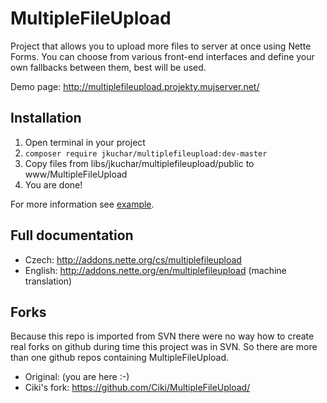 MultipleFileUpload
==================

Project that allows you to upload more files to server at once using Nette Forms. You can choose from various front-end interfaces and define your own fallbacks between them, best will be used.

Demo page: http://multiplefileupload.projekty.mujserver.net/

Installation
------------
1. Open terminal in your project
2. `composer require jkuchar/multiplefileupload:dev-master`
3. Copy files from libs/jkuchar/multiplefileupload/public to www/MultipleFileUpload
4. You are done!

For more information see [example][].


Full documentation
------------------
- Czech: http://addons.nette.org/cs/multiplefileupload
- English: http://addons.nette.org/en/multiplefileupload (machine translation)

Forks
-----

Because this repo is imported from SVN there were no way how to create real forks on github during time this project was in SVN. So there are more than one github repos containing MultipleFileUpload.

- Original: (you are here :-)
- Ciki's fork: https://github.com/Ciki/MultipleFileUpload/


[example]: https://github.com/jkuchar/MultipleFileUpload-example
